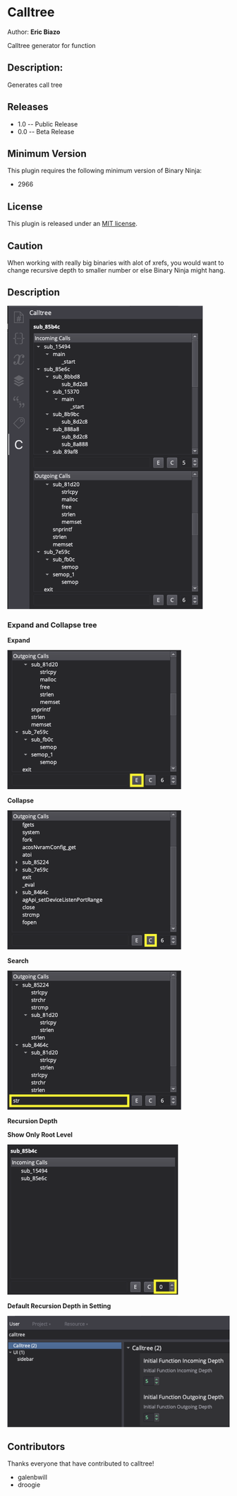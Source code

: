 # Calltree

Author: **Eric Biazo**

Calltree generator for function

## Description:

Generates call tree

## Releases

* 1.0 -- Public Release
* 0.0 -- Beta Release

## Minimum Version

This plugin requires the following minimum version of Binary Ninja:

 * 2966

## License

This plugin is released under an [MIT license](./LICENSE).

## Caution

When working with really big binaries with alot of xrefs, you would want to change recursive depth to smaller number or else Binary Ninja might hang.
## Description

![](images/2022-02-09-16-42-57.png)

### Expand and Collapse tree

**Expand**

![](images/2022-02-09-16-50-03.png)

**Collapse**

![](images/2022-02-09-16-51-28.png)

**Search**

![](images/2022-02-09-16-53-33.png)

**Recursion Depth**

**Show Only Root Level**

![](images/2022-02-09-16-57-21.png)

**Default Recursion Depth in Setting**

![](images/2022-02-09-16-59-03.png)

## Contributors

Thanks everyone that have contributed to calltree!

* galenbwill
* droogie
